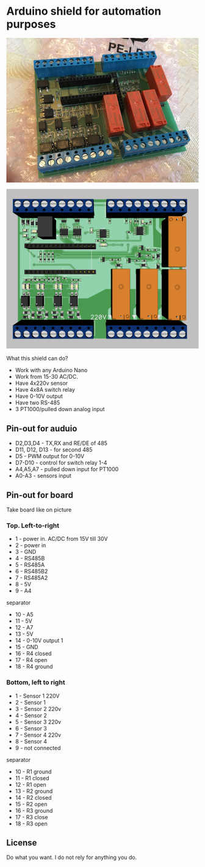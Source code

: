 # Arduino shield for automation purposes

![alt text](https://raw.githubusercontent.com/kiltum/arduino/master/real.jpg "Ready for using")


![alt text](https://raw.githubusercontent.com/kiltum/arduino/master/3dmodel.png "How it should look")

What this shield can do?
- Work with any Arduino Nano
- Work from 15-30 AC/DC. 
- Have 4x220v sensor
- Have 4x8A switch relay
- Have 0-10V output
- Have two RS-485
- 3 PT1000/pulled down analog input

## Pin-out for auduio

- D2,D3,D4 - TX,RX and RE/DE of 485
- D11, D12, D13 - for second 485
- D5 - PWM output for 0-10V
- D7-D10 - control for switch relay 1-4
- A4,A5,A7 - pulled down input for PT1000
- A0-A3 - sensors input


## Pin-out for board

Take board like on picture

### Top. Left-to-right

- 1 - power in. AC/DC from 15V till 30V
- 2 - power in
- 3 - GND
- 4 - RS485B
- 5 - RS485A
- 6 - RS485B2
- 7 - RS485A2
- 8 - 5V
- 9 - A4

separator

- 10 - A5
- 11 - 5V 
- 12 - A7
- 13 - 5V
- 14 - 0-10V output 1
- 15 - GND
- 16 - R4 closed
- 17 - R4 open	
- 18 - R4 ground

### Bottom, left to right

- 1 - Sensor 1 220V
- 2 - Sensor 1
- 3 - Sensor 2 220v
- 4 - Sensor 2
- 5 - Sensor 3 220v
- 6 - Sensor 3
- 7 - Sensor 4 220v
- 8 - Sensor 4
- 9 - not connected

separator

- 10 - R1 ground
- 11 - R1 closed
- 12 - R1 open
- 13 - R2 ground 
- 14 - R2 closed
- 15 - R2 open
- 16 - R3 ground
- 17 - R3 close
- 18 - R3 open

## License

Do what you want. I do not rely for anything you do. 

